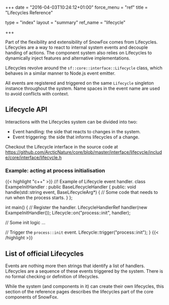 +++
date = "2016-04-03T10:24:12+01:00"
force_menu = "ref"
title = "Lifecycles Reference"

type = "index"
layout = "summary"
ref_name = "lifecycle"

+++

Part of the flexibility and extensibility of SnowFox comes from Lifecycles.
Lifecycles are a way to react to internal system events and decouple
handing of actions.
The component system also relies on Lifecycles to dynamically inject features
and alternative implementations.

Lifecycles revolve around the `sf::core::interface::Lifecycle` class,
which behaves in a similar manner to Node.js event emitter.

All events are registered and triggered on the same `Lifecycle`
singleton instance throughout the system.
Name spaces in the event name are used to avoid conflicts with context.


Lifecycle API
-------------
Interactions with the Lifecycles system can be divided into two:

  * Event handling: the side that reacts to changes in the system.
  * Event triggering: the side that informs lifecycles of a change.

Checkout the Lifecycle interface in the source code at
https://github.com/ArcticNature/core/blob/master/interface/lifecycle/include/core/interface/lifecycle.h

### Example: acting at process initialisation
{{< highlight "c++" >}}
//! Example of Lifecycle event handler.
class ExampeInitHandler : public BaseLifecycleHandler {
 public:
  void handle(std::string event, BaseLifecycleArg*) {
    // Some code that needs to run when the process starts.
  }
};


int main() {
  // Register the handler.
  LifecycleHandlerRef handler(new ExampeInitHandler());
  Lifecycle::on("process::init", handler);

  // Some init logic ...

  // Trigger the `process::init` event.
  Lifecycle::trigger("process::init");
}
{{< /highlight >}}


List of official Lifecycles
---------------------------
Events are nothing more then strings that identify a list of handlers.
Lifecycles are a sequence of these events triggered by the system.
There is no formal checking or definition of lifecycles.

While the system (and components in it) can create their own lifecycles,
this section of the reference pages describes the lifecycles
part of the core components of SnowFox.
